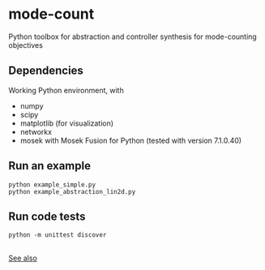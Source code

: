 # mode-count

Python toolbox for abstraction and controller synthesis for mode-counting objectives

## Dependencies

Working Python environment, with
* numpy
* scipy
* matplotlib (for visualization)
* networkx
* mosek with Mosek Fusion for Python (tested with version 7.1.0.40) 

## Run an example
```
python example_simple.py
python example_abstraction_lin2d.py
```

## Run code tests

```
python -m unittest discover
```
##

[See also](doc/documentation.rst)
